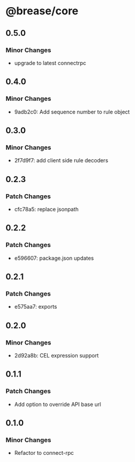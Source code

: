 # @brease/core

## 0.5.0

### Minor Changes

- upgrade to latest connectrpc

## 0.4.0

### Minor Changes

- 9adb2c0: Add sequence number to rule object

## 0.3.0

### Minor Changes

- 2f7d9f7: add client side rule decoders

## 0.2.3

### Patch Changes

- cfc78a5: replace jsonpath

## 0.2.2

### Patch Changes

- e596607: package.json updates

## 0.2.1

### Patch Changes

- e575aa7: exports

## 0.2.0

### Minor Changes

- 2d92a8b: CEL expression support

## 0.1.1

### Patch Changes

- Add option to override API base url

## 0.1.0

### Minor Changes

- Refactor to connect-rpc
